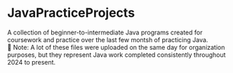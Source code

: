 # JavaPracticeProjects
A collection of beginner-to-intermediate Java programs created for coursework and practice over the last few montsh of practicing Java.  
📌 Note: A lot of these files were uploaded on the same day for organization purposes, but they represent Java work completed consistently throughout 2024 to present.
